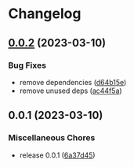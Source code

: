 # Changelog

## [0.0.2](https://github.com/web3-storage/blake3-multiformat/compare/v0.0.1...v0.0.2) (2023-03-10)


### Bug Fixes

* remove dependencies ([d64b15e](https://github.com/web3-storage/blake3-multiformat/commit/d64b15e45d077c9e066f79d78558beb86976637a))
* remove unused deps ([ac44f5a](https://github.com/web3-storage/blake3-multiformat/commit/ac44f5a66e561976305c2539647db0121ab201c0))

## 0.0.1 (2023-03-10)


### Miscellaneous Chores

* release 0.0.1 ([6a37d45](https://github.com/web3-storage/blake3-multiformat/commit/6a37d459e922167c57b84c79d4f7494fd8c5dc1a))
